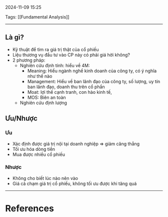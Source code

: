 2024-11-09 15:25

Tags: [[Fundamental Analysis]] 

---

## Là gì?

-   Kỹ thuật để tìm ra giá trị thật của cổ phiếu
-   Liệu thương vụ đầu tư vào CP này có phải giá hời không?
-   2 phương pháp:
    -   Nghiên cứu định tính: hiểu về 4M:
        -   Meaning: Hiểu ngành nghề kinh doanh của công ty, có ý nghĩa như thế nào
        -   Management: Hiểu về ban lãnh đạo của công ty, số lượng, uy tín ban lãnh đạo, doanh thu trên cổ phần
        -   Moat: lợi thế cạnh tranh, con hào kinh tế,
        -   MOS: Biên an toàn
    -   Nghiên cứu định lượng

## Ưu/Nhược

### Ưu

-   Xác định được giá trị nội tại doanh nghiệp ⇒ giảm căng thẳng
-   Tối ưu hóa dòng tiền
-   Mua được nhiều cổ phiếu

### Nhược

-   Không cho biết lúc nào nên vào
-   Giá cả chạm giá trị cổ phiếu, không tối ưu được khi tăng quá

---
# References